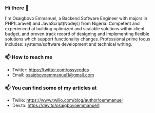 ### Hi there 👋

I'm Osaigbovo Emmanuel, a Backend Software Engineer with majors in PHP(Laravel) and JavaScript(Nodejs) from Nigeria. Competent and experienced at building optimized and scalable solutions within client budget, and proven track record of designing and implementing flexible solutions which support functionality changes. Professional prime focus includes: systems/software development and technical writing.

### 📫 How to reach me
- Twitter: https://twitter.com/ossycodes
- Email: osaigbovoemmanuel1@gmail.com

### 📫 You can find some of my articles at
- Twilio: https://www.twilio.com/blog/author/oemmanuel
- Dev.to: https://dev.to/osaigbovoemmanuel1
